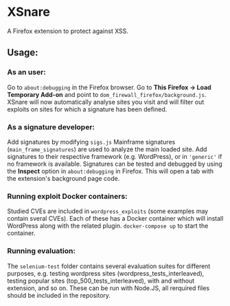 # XSnare
A Firefox extension to protect against XSS.

## Usage: 
### As an user:
Go to `about:debugging` in the Firefox browser.
Go to **This Firefox -> Load Temporary Add-on** and point to `dom_firewall_firefox/background.js`.
XSnare will now automatically analyse sites you visit and will filter out exploits on sites for which a signature has been defined.

### As a signature developer:
Add signatures by modifying `sigs.js`
Mainframe signatures (`main_frame_signatures`) are used to analyze the main loaded site. 
Add signatures to their respective framework (e.g. WordPress), or in `'generic'` if no framework is available.
Signatures can be tested and debugged by using the **Inspect** option in `about:debugging` in Firefox. This will
open a tab with the extension's background page code.


### Running exploit Docker containers:
Studied CVEs are included in `wordpress_exploits` (some examples may contain sveral CVEs).
Each of these has a Docker container which will install WordPress along with the related plugin.
`docker-compose up` to start the container.

### Running evaluation:
The `selenium-test` folder contains several evaluation suites for different purposes, e.g. testing wordpress sites (wordpress_tests_interleaved), testing popular sites (top_500_tests_interleaved), with and without extension, and so on. These can be run with Node.JS, all rerquired files should be included in the repository.
